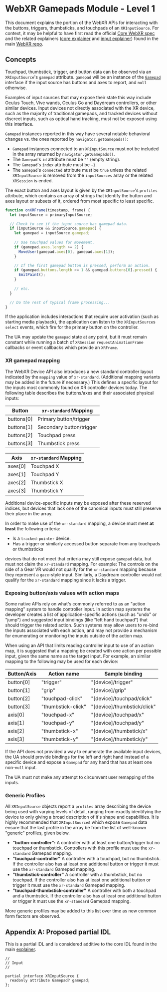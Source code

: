 # WebXR Gamepads Module - Level 1
This document explains the portion of the WebXR APIs for interacting with the buttons, triggers, thumbsticks, and touchpads of an `XRInputSource`. For context, it may be helpful to have first read the official [Core WebXR spec](https://www.w3.org/TR/webxr/) and the related explainers ([core explainer](https://github.com/immersive-web/webxr/blob/master/explainer.md) and [input explainer](https://github.com/immersive-web/webxr/blob/master/input-explainer.md)) found in the main [WebXR repo](https://github.com/immersive-web/webxr/).

## Concepts
Touchpad, thumbstick, trigger, and button data can be observed via an `XRInputSource`'s `gamepad` attribute. `gamepad` will be an instance of the [`Gamepad`](https://w3c.github.io/gamepad/#gamepad-interface) interface if the input source has buttons and axes to report, and `null` otherwise.

Examples of input sources that may expose their state this way include Oculus Touch, Vive wands, Oculus Go and Daydream controllers, or other similar devices. Input devices not directly associated with the XR device, such as the majority of traditional gamepads, and tracked devices without discreet inputs, such as optical hand tracking, must not be exposed using this interface. 

`Gamepad` instances reported in this way have several notable behavioral changes vs. the ones reported by `navigator.getGamepads()`:

  - `Gamepad` instances connected to an `XRInputSource` must not be included in the array returned by `navigator.getGamepads()`.
  - The `Gamepad`'s `id` attribute must be `""` (empty string).
  - The `Gamepad`'s `index` attribute must be `-1`.
  - The `Gamepad`'s `connected` attribute must be `true` unless the related `XRInputSource` is removed from the `inputSources` array or the related `XRSession` is ended.

The exact button and axes layout is given by the `XRInputSource`'s `profiles` attribute, which contains an array of strings that identify the button and axes layout or subsets of it, ordered from most specific to least specific.

```js
function onXRFrame(timestamp, frame) {
  let inputSource = primaryInputSource;

  // Check to see if the input source has gamepad data.
  if (inputSource && inputSource.gamepad) {
    let gamepad = inputSource.gamepad;
    
    // Use touchpad values for movement.
    if (gamepad.axes.length >= 2) {
      MoveUser(gamepad.axes[0], gamepad.axes[1]);
    }

    // If the first gamepad button is pressed, perform an action.
    if (gamepad.buttons.length >= 1 && gamepad.buttons[0].pressed) {
      EmitPaint();
    }
    
    // etc.
  }

  // Do the rest of typical frame processing...
}
```

If the application includes interactions that require user activation (such as starting media playback), the application can listen to the `XRInputSource`s `select` events, which fire for the primary button on the controller.

The UA may update the `gamepad` state at any point, but it must remain constant while running a batch of `XRSession` `requestAnimationFrame` callbacks or event callbacks which provide an `XRFrame`.

### XR gamepad mapping

The WebXR Device API also introduces a new standard controller layout indicated by the `mapping` value of `xr-standard`. (Additional mapping variants may be added in the future if necessary.) This defines a specific layout for the inputs most commonly found on XR controller devices today. The following table describes the buttons/axes and their associated physical inputs:

| Button     | `xr-standard` Mapping    |
| ---------- | -------------------------|
| buttons[0] | Primary button/trigger   |
| buttons[1] | Secondary button/trigger |
| buttons[2] | Touchpad press           |
| buttons[3] | Thumbstick press         |

| Axis    | `xr-standard` Mapping |
| ------- | ----------------------|
| axes[0] | Touchpad X            |
| axes[1] | Touchpad Y            |
| axes[2] | Thumbstick X          |
| axes[3] | Thumbstick Y          |

Additional device-specific inputs may be exposed after these reserved indices, but devices that lack one of the canonical inputs must still preserve their place in the array.

In order to make use of the `xr-standard` mapping, a device must meet **at least** the following criteria:

 - Is a `tracked-pointer` device. 
 - Has a trigger or similarly accessed button separate from any touchpads or thumbsticks

devices that do not meet that criteria may still expose `gamepad` data, but must not claim the `xr-standard` mapping. For example: The controls on the side of a Gear VR would not qualify for the `xr-standard` mapping because they represent a `gaze`-style input. Similarly, a Daydream controller would not qualify for the `xr-standard` mapping since it lacks a trigger.

### Exposing button/axis values with action maps

Some native APIs rely on what's commonly referred to as an "action mapping" system to handle controller input. In action map systems the developer creates a list of application-specific actions (such as "undo" or "jump") and suggested input bindings (like "left hand touchpad") that should trigger the related action. Such systems may allow users to re-bind the inputs associated with each action, and may not provide a mechanism for enumerating or monitoring the inputs outside of the action map.

When using an API that limits reading controller input to use of an action map, it is suggested that a mapping be created with one action per possible input, given the same name as the target input. For example, an similar mapping to the following may be used for each device:

| Button/Axis | Action name        | Sample binding              |
|-------------|--------------------|-----------------------------|
| button[0]   | "trigger"          | "[device]/trigger"          |
| button[1]   | "grip"             | "[device]/grip"             |
| button[2]   | "touchpad-click"   | "[device]/touchpad/click"   |
| button[3]   | "thumbstick-click" | "[device]/thumbstick/click" |
| axis[0]     | "touchpad-x"       | "[device]/touchpad/x"       |
| axis[1]     | "touchpad-y"       | "[device]/touchpad/y"       |
| axis[2]     | "thumbstick-x"     | "[device]/thumbstick/x"     |
| axis[3]     | "thumbstick-y"     | "[device]/thumbstick/y"     |

If the API does not provided a way to enumerate the available input devices, the UA should provide bindings for the left and right hand instead of a specific device and expose a `Gamepad` for any hand that has at least one non-`null` input.

The UA must not make any attempt to circumvent user remapping of the inputs.

### Generic Profiles

All `XRInputSource` objects report a `profiles` array describing the device being used with varying levels of detail, ranging from exactly identifying the device to only giving a broad description of it's shape and capabilities. It is highly recommended that `XRInputSource`s which expose `Gamepad` data ensure that the last profile in the array be from the list of well-known "generic" profiles, given below.

 - **"button-controller":** A controller with at least one button/trigger but no touchpad or thumbstick. Controllers with this profile must use the `xr-standard` Gamepad mapping.
 - **"touchpad-controller"** A controller with a touchpad, but no thumbstick. If the controller also has at least one additional button or trigger it must use the `xr-standard` Gamepad mapping.
 - **"thumbstick-controller"** A controller with a thumbstick, but no touchpad. If the controller also has at least one additional button or trigger it must use the `xr-standard` Gamepad mapping.
 - **"touchpad-thumbstick-controller"** A controller with both a touchpad and a thumbstick. If the controller also has at least one additional button or trigger it must use the `xr-standard` Gamepad mapping.

More generic profiles may be added to this list over time as new common form factors are observed.

## Appendix A: Proposed partial IDL
This is a partial IDL and is considered additive to the core IDL found in the main [explainer](https://github.com/immersive-web/webxr/blob/master/explainer.md).

```webidl
//
// Input
//

partial interface XRInputSource {
  readonly attribute Gamepad? gamepad;
};
```
